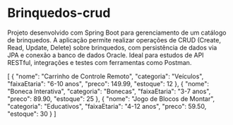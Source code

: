 # Brinquedos-crud
Projeto desenvolvido com Spring Boot para gerenciamento de um catálogo de brinquedos. A aplicação permite realizar operações de CRUD (Create, Read, Update, Delete) sobre brinquedos, com persistência de dados via JPA e conexão a banco de dados Oracle. Ideal para estudos de API RESTful, integrações e testes com ferramentas como Postman.

[
  {
    "nome": "Carrinho de Controle Remoto",
    "categoria": "Veículos",
    "faixaEtaria": "6-10 anos",
    "preco": 149.99,
    "estoque": 12
  },
  {
    "nome": "Boneca Interativa",
    "categoria": "Bonecas",
    "faixaEtaria": "3-7 anos",
    "preco": 89.90,
    "estoque": 25
  },
  {
    "nome": "Jogo de Blocos de Montar",
    "categoria": "Educativos",
    "faixaEtaria": "4-12 anos",
    "preco": 59.50,
    "estoque": 30
  }
]
